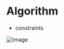 # Algorithm
- constraints


![image](https://user-images.githubusercontent.com/35569652/49266501-d4abc280-f499-11e8-8f5b-47e999e6197d.png)


